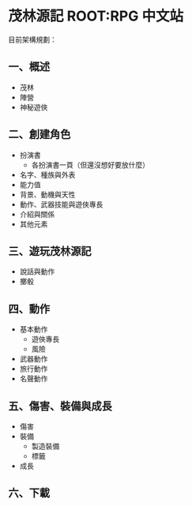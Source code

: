 # 茂林源記 ROOT:RPG 中文站

目前架構規劃：
## 一、概述
+ 茂林
+ 陣營
+ 神秘遊俠

## 二、創建角色
+ 扮演書
  + 各扮演書一頁（但還沒想好要放什麼）
+ 名字、種族與外表
+ 能力值
+ 背景、動機與天性
+ 動作、武器技能與遊俠專長
+ 介紹與關係
+ 其他元素

## 三、遊玩茂林源記
+ 說話與動作
+ 擲骰

## 四、動作
+ 基本動作
  + 遊俠專長
  + 風險
+ 武器動作
+ 旅行動作
+ 名聲動作

## 五、傷害、裝備與成長
+ 傷害
+ 裝備
  + 製造裝備
  + 標籤
+ 成長

## 六、下載
